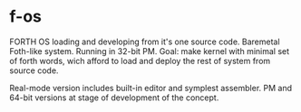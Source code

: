 # f-os
FORTH OS loading and developing from it's one source code. 
Baremetal Foth-like system.
Running in 32-bit PM.
Goal: make kernel with minimal set of forth words, wich afford to load and deploy the rest of system from source code.

Real-mode version includes built-in editor and symplest assembler.
PM and 64-bit versions at stage of development of the concept.
